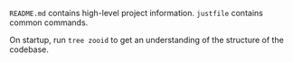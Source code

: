 `README.md` contains high-level project information.
`justfile` contains common commands.

On startup, run `tree zooid` to get an understanding of the structure of the codebase.
